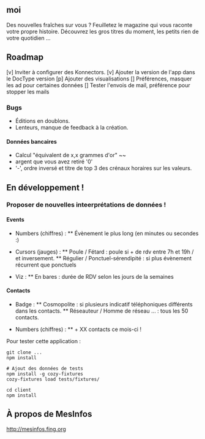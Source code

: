 ## moi

Des nouvelles fraîches sur vous ? Feuilletez le magazine qui vous raconte votre propre histoire. Découvrez les gros titres du moment, les petits rien de votre quotidien ...

## Roadmap

[v] Inviter à configurer des Konnectors.
[v] Ajouter la version de l'app dans le DocType version
[p] Ajouter des visualisations
[] Préférences, masquer les ad pour certaines données
[] Tester l'envois de mail, préférence pour stopper les mails

### Bugs

* Éditions en doublons.
* Lenteurs, manque de feedback à la création.


#### Données bancaires

* Calcul "équivalent de x,x grammes d'or" ~~
* argent que vous avez retiré '0'
* '-', ordre inversé et titre de top 3 des crénaux horaires sur les valeurs.




## En développement !

### Proposer de nouvelles inteerprétations de données !

#### Events
* Numbers (chiffres) :
** Évènement le plus long (en minutes ou secondes :)

* Cursors (jauges) : 
** Poule / Fétard : poule si + de rdv entre 7h et 19h / et inversement.
** Régulier / Ponctuel-sérendipité : si plus évènement récurrent que ponctuels

* Viz :
** En bares : durée de RDV selon les jours de la semaines


#### Contacts

* Badge : 
** Cosmopolite : si plusieurs indicatif téléphoniques différents dans les contacts.
** Réseauteur / Homme de réseau ... : tous les 50 contacts.

* Numbers (chiffres) :
** + XX contacts ce mois-ci !



Pour tester cette application :
```
git clone ...
npm install

# Ajout des données de tests
npm install -g cozy-fixtures
cozy-fixtures load tests/fixtures/

cd client
npm install

```

## À propos de MesInfos

http://mesinfos.fing.org

